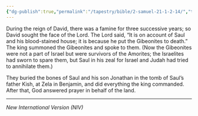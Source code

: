 ```yaml
---
{"dg-publish":true,"permalink":"/tapestry/bible/2-samuel-21-1-2-14/","title":"(2 Samuel 21:1–2,14","tags":["bible","bible-verse"],"dgHomeLink":true,"dgShowLocalGraph":true,"dgEnableSearch":true}
---
```


 During the reign of David, there was a famine for three successive years; so David sought the face of the Lord. The Lord said, “It is on account of Saul and his blood-stained house; it is because he put the Gibeonites to death.” The king summoned the Gibeonites and spoke to them. (Now the Gibeonites were not a part of Israel but were survivors of the Amorites; the Israelites had sworn to spare them, but Saul in his zeal for Israel and Judah had tried to annihilate them.)

They buried the bones of Saul and his son Jonathan in the tomb of Saul’s father Kish, at Zela in Benjamin, and did everything the king commanded. After that, God answered prayer in behalf of the land.

---
*New International Version (NIV)*